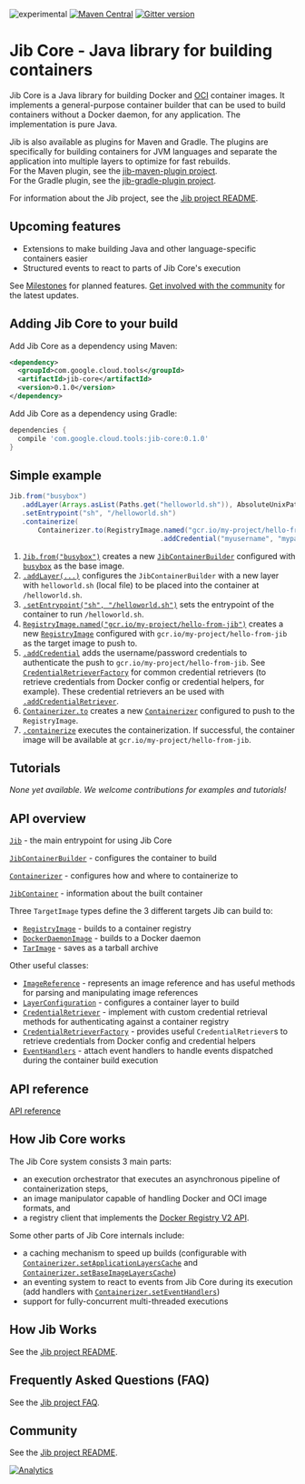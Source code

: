 ![experimental](https://img.shields.io/badge/stability-experimental-red.svg)
[![Maven Central](https://maven-badges.herokuapp.com/maven-central/com.google.cloud.tools/jib-core/badge.svg)](https://maven-badges.herokuapp.com/maven-central/com.google.cloud.tools/jib-core)
[![Gitter version](https://img.shields.io/gitter/room/gitterHQ/gitter.svg)](https://gitter.im/google/jib)

# Jib Core - Java library for building containers

Jib Core is a Java library for building Docker and [OCI](https://github.com/opencontainers/image-spec) container images. It implements a general-purpose container builder that can be used to build containers without a Docker daemon, for any application. The implementation is pure Java.

Jib is also available as plugins for Maven and Gradle. The plugins are specifically for building containers for JVM languages and separate the application into multiple layers to optimize for fast rebuilds.\
For the Maven plugin, see the [jib-maven-plugin project](../jib-maven-plugin).\
For the Gradle plugin, see the [jib-gradle-plugin project](../jib-gradle-plugin).

For information about the Jib project, see the [Jib project README](../README.md).

## Upcoming features

- Extensions to make building Java and other language-specific containers easier
- Structured events to react to parts of Jib Core's execution

See [Milestones](https://github.com/GoogleContainerTools/jib/milestones) for planned features. [Get involved with the community](https://github.com/GoogleContainerTools/jib/tree/master#get-involved-with-the-community) for the latest updates.

## Adding Jib Core to your build

Add Jib Core as a dependency using Maven:

```xml
<dependency>
  <groupId>com.google.cloud.tools</groupId>
  <artifactId>jib-core</artifactId>
  <version>0.1.0</version>
</dependency>
```

Add Jib Core as a dependency using Gradle:

```groovy
dependencies {
  compile 'com.google.cloud.tools:jib-core:0.1.0'
}
```

## Simple example

```java
Jib.from("busybox")
   .addLayer(Arrays.asList(Paths.get("helloworld.sh")), AbsoluteUnixPath.get("/")) 
   .setEntrypoint("sh", "/helloworld.sh")
   .containerize(
       Containerizer.to(RegistryImage.named("gcr.io/my-project/hello-from-jib")
                                     .addCredential("myusername", "mypassword")));
```

1. [`Jib.from("busybox")`](http://static.javadoc.io/com.google.cloud.tools/jib-core/0.1.0/com/google/cloud/tools/jib/api/Jib.html#from-java.lang.String-) creates a new [`JibContainerBuilder`](http://static.javadoc.io/com.google.cloud.tools/jib-core/0.1.0/com/google/cloud/tools/jib/api/JibContainerBuilder.html) configured with [`busybox`](https://hub.docker.com/_/busybox/) as the base image.
1. [`.addLayer(...)`](http://static.javadoc.io/com.google.cloud.tools/jib-core/0.1.0/com/google/cloud/tools/jib/api/JibContainerBuilder.html#addLayer-java.util.List-com.google.cloud.tools.jib.filesystem.AbsoluteUnixPath-) configures the `JibContainerBuilder` with a new layer with `helloworld.sh` (local file) to be placed into the container at `/helloworld.sh`.
1. [`.setEntrypoint("sh", "/helloworld.sh")`](http://static.javadoc.io/com.google.cloud.tools/jib-core/0.1.0/com/google/cloud/tools/jib/api/JibContainerBuilder.html#setEntrypoint-java.lang.String...-) sets the entrypoint of the container to run `/helloworld.sh`.
1. [`RegistryImage.named("gcr.io/my-project/hello-from-jib")`](http://static.javadoc.io/com.google.cloud.tools/jib-core/0.1.0/com/google/cloud/tools/jib/api/RegistryImage.html#named-java.lang.String-) creates a new [`RegistryImage`](http://static.javadoc.io/com.google.cloud.tools/jib-core/0.1.0/com/google/cloud/tools/jib/api/RegistryImage.html) configured with `gcr.io/my-project/hello-from-jib` as the target image to push to.
1. [`.addCredential`](http://static.javadoc.io/com.google.cloud.tools/jib-core/0.1.0/com/google/cloud/tools/jib/api/RegistryImage.html#addCredential-java.lang.String-java.lang.String-) adds the username/password credentials to authenticate the push to `gcr.io/my-project/hello-from-jib`. See [`CredentialRetrieverFactory`](http://static.javadoc.io/com.google.cloud.tools/jib-core/0.1.0/com/google/cloud/tools/jib/frontend/CredentialRetrieverFactory.html) for common credential retrievers (to retrieve credentials from Docker config or credential helpers, for example). These credential retrievers an be used with [`.addCredentialRetriever`](http://static.javadoc.io/com.google.cloud.tools/jib-core/0.1.0/com/google/cloud/tools/jib/api/RegistryImage.html#addCredentialRetriever-com.google.cloud.tools.jib.configuration.credentials.CredentialRetriever-).
1. [`Containerizer.to`](http://static.javadoc.io/com.google.cloud.tools/jib-core/0.1.0/com/google/cloud/tools/jib/api/Containerizer.html#to-com.google.cloud.tools.jib.api.RegistryImage-) creates a new [`Containerizer`](http://static.javadoc.io/com.google.cloud.tools/jib-core/0.1.0/com/google/cloud/tools/jib/api/Containerizer.html) configured to push to the `RegistryImage`.
1. [`.containerize`](http://static.javadoc.io/com.google.cloud.tools/jib-core/0.1.0/com/google/cloud/tools/jib/api/JibContainerBuilder.html#containerize-com.google.cloud.tools.jib.api.Containerizer-) executes the containerization. If successful, the container image will be available at `gcr.io/my-project/hello-from-jib`.

## Tutorials

*None yet available. We welcome contributions for examples and tutorials!*

## API overview

[`Jib`](http://static.javadoc.io/com.google.cloud.tools/jib-core/0.1.0/com/google/cloud/tools/jib/api/Jib.html) - the main entrypoint for using Jib Core

[`JibContainerBuilder`](http://static.javadoc.io/com.google.cloud.tools/jib-core/0.1.0/com/google/cloud/tools/jib/api/JibContainerBuilder.html) - configures the container to build

[`Containerizer`](http://static.javadoc.io/com.google.cloud.tools/jib-core/0.1.0/com/google/cloud/tools/jib/api/Containerizer.html) - configures how and where to containerize to

[`JibContainer`](http://static.javadoc.io/com.google.cloud.tools/jib-core/0.1.0/com/google/cloud/tools/jib/api/JibContainer.html) - information about the built container

Three `TargetImage` types define the 3 different targets Jib can build to:
- [`RegistryImage`](http://static.javadoc.io/com.google.cloud.tools/jib-core/0.1.0/com/google/cloud/tools/jib/api/RegistryImage.html) - builds to a container registry
- [`DockerDaemonImage`](http://static.javadoc.io/com.google.cloud.tools/jib-core/0.1.0/com/google/cloud/tools/jib/api/DockerDaemonImage.html) - builds to a Docker daemon
- [`TarImage`](http://static.javadoc.io/com.google.cloud.tools/jib-core/0.1.0/com/google/cloud/tools/jib/api/TarImage.html) - saves as a tarball archive

Other useful classes:

- [`ImageReference`](http://static.javadoc.io/com.google.cloud.tools/jib-core/0.1.0/com/google/cloud/tools/jib/image/ImageReference.html) - represents an image reference and has useful methods for parsing and manipulating image references
- [`LayerConfiguration`](http://static.javadoc.io/com.google.cloud.tools/jib-core/0.1.0/com/google/cloud/tools/jib/configuration/LayerConfiguration.html) - configures a container layer to build
- [`CredentialRetriever`](http://static.javadoc.io/com.google.cloud.tools/jib-core/0.1.0/com/google/cloud/tools/jib/configuration/credentials/CredentialRetriever.html) - implement with custom credential retrieval methods for authenticating against a container registry
- [`CredentialRetrieverFactory`](http://static.javadoc.io/com.google.cloud.tools/jib-core/0.1.0/com/google/cloud/tools/jib/frontend/CredentialRetrieverFactory.html) - provides useful `CredentialRetriever`s to retrieve credentials from Docker config and credential helpers
- [`EventHandlers`](http://static.javadoc.io/com.google.cloud.tools/jib-core/0.1.0/com/google/cloud/tools/jib/event/EventHandlers.html) - attach event handlers to handle events dispatched during the container build execution

## API reference

[API reference](http://static.javadoc.io/com.google.cloud.tools/jib-core/0.1.0/com/google/cloud/tools/jib/api/package-summary.html)

## How Jib Core works

The Jib Core system consists 3 main parts:

- an execution orchestrator that executes an asynchronous pipeline of containerization steps,
- an image manipulator capable of handling Docker and OCI image formats, and
- a registry client that implements the [Docker Registry V2 API](https://docs.docker.com/registry/spec/api/).

Some other parts of Jib Core internals include:

- a caching mechanism to speed up builds (configurable with [`Containerizer.setApplicationLayersCache`](http://static.javadoc.io/com.google.cloud.tools/jib-core/0.1.0/com/google/cloud/tools/jib/api/Containerizer.html#setApplicationLayersCache-java.nio.file.Path-) and [`Containerizer.setBaseImageLayersCache`](http://static.javadoc.io/com.google.cloud.tools/jib-core/0.1.0/com/google/cloud/tools/jib/api/Containerizer.html#setBaseImageLayersCache-java.nio.file.Path-))
- an eventing system to react to events from Jib Core during its execution (add handlers with [`Containerizer.setEventHandlers`](http://static.javadoc.io/com.google.cloud.tools/jib-core/0.1.0/com/google/cloud/tools/jib/api/Containerizer.html#setEventHandlers-com.google.cloud.tools.jib.event.EventHandlers-))
- support for fully-concurrent multi-threaded executions

## How Jib Works

See the [Jib project README](/../../#how-jib-works).

## Frequently Asked Questions (FAQ)

See the [Jib project FAQ](../docs/faq.md).

## Community

See the [Jib project README](/../../#community).

[![Analytics](https://cloud-tools-for-java-metrics.appspot.com/UA-121724379-2/jib-core)](https://github.com/igrigorik/ga-beacon)
